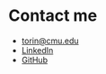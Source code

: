 # Contact me
* torin@cmu.edu
* [LinkedIn](http://www.linkedin.com/in/torin-k)
* [GitHub](https://github.com/torink2)

<!--stackedit_data:
eyJoaXN0b3J5IjpbMTcyNTIzNzUxN119
-->